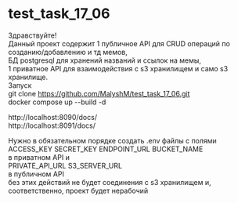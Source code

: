 # test_task_17_06
Здравствуйте!  
Данный проект содержит 1 публичное API для CRUD операций по созданию/добавлению и тд мемов,  
БД postgresql для хранений названий и ссылок на мемы,  
1 приватное API для взаимодействия с s3 хранилищем и само s3 хранилище.  
Запуск  
git clone https://github.com/MalyshM/test_task_17_06.git  
docker compose up --build -d

http://localhost:8090/docs/  
http://localhost:8091/docs/  

Нужно в обязательном порядке создать .env файлы с полями  
ACCESS_KEY
SECRET_KEY
ENDPOINT_URL
BUCKET_NAME  
в приватном API и  
PRIVATE_API_URL
S3_SERVER_URL  
в публичном API  
без этих действий не будет соединения с s3 хранилищем и, соответственно, проект будет нерабочий
